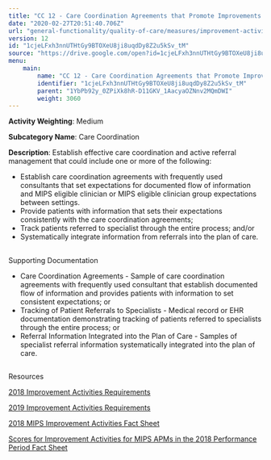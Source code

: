 ```yaml
---
title: "CC 12 - Care Coordination Agreements that Promote Improvements in Patient Tracking Across Settings"
date: "2020-02-27T20:51:40.706Z"
url: "general-functionality/quality-of-care/measures/improvement-activities-measures/2018-improvement-activities/cc-12-care-coordination-agreements-that-promote-improvements-in-patient-tracking-across-settings.html"
version: 12
id: "1cjeLFxh3nnUTHtGy9BTOXeU8ji8uqdDy8Z2u5kSv_tM"
source: "https://drive.google.com/open?id=1cjeLFxh3nnUTHtGy9BTOXeU8ji8uqdDy8Z2u5kSv_tM"
menu:
    main:
        name: "CC 12 - Care Coordination Agreements that Promote Improvements in Patient Tracking Across Settings"
        identifier: "1cjeLFxh3nnUTHtGy9BTOXeU8ji8uqdDy8Z2u5kSv_tM"
        parent: "1YbPb92y_0ZPiXk8hR-D11GKV_1AacyaOZNnv2MQmDWI"
        weight: 3060
---
```









**Activity Weighting**: Medium

**Subcategory Name**: Care Coordination

**Description**: Establish effective care coordination and active referral management that could include one or more of the following:

* Establish care coordination agreements with frequently used consultants that set expectations for documented flow of information and MIPS eligible clinician or MIPS eligible clinician group expectations between settings. 
* Provide patients with information that sets their expectations consistently with the care coordination agreements;
* Track patients referred to specialist through the entire process; and/or
* Systematically integrate information from referrals into the plan of care.







## 

Supporting Documentation

* Care Coordination Agreements - Sample of care coordination agreements with frequently used consultant that establish documented flow of information and provides patients with information to set consistent expectations; or 
* Tracking of Patient Referrals to Specialists - Medical record or EHR documentation demonstrating tracking of patients referred to specialists through the entire process; or 
* Referral Information Integrated into the Plan of Care - Samples of specialist referral information systematically integrated into the plan of care.







## 

Resources

[2018 Improvement Activities Requirements](https://qpp.cms.gov/mips/improvement-activities?py=2018)

[2019 Improvement Activities Requirements](https://qpp.cms.gov/mips/improvement-activities?py=2019)

[2018 MIPS Improvement Activities Fact Sheet](https://qpp.cms.gov/resource/2018%20MIPS%20Improvement%20Activities%20Fact%20Sheet)

[Scores for Improvement Activities for MIPS APMs in the 2018 Performance Period Fact Sheet](https://qpp.cms.gov/resource/2018%20MIPS%20APMs%20improvement%20Activities%20scores%20fact%20sheet)

